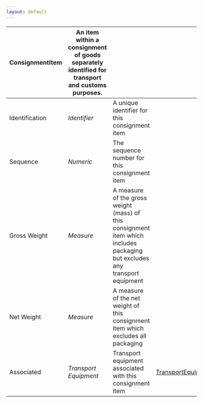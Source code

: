 ```yaml
---
layout: default
---
```


| **ConsignmentItem** | An item within a consignment of goods separately identified for transport and customs purposes. | | |
| -------- | -------- | --------- | -------- |
| Identification | *Identifier* | A unique identifier for this consignment item | |
| Sequence | *Numeric* | The sequence number for this consignment item | |
| Gross Weight | *Measure* | A measure of the gross weight (mass) of this consignment item which includes packaging but excludes any transport equipment | |
| Net Weight | *Measure* | A measure of the net weight of this consignment item which excludes all packaging | |
| Associated | *Transport Equipment* | Transport equipment associated with this consignment item | [TransportEquipment](TransportEquipment) |
